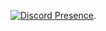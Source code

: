 
[![Discord Presence](https://lanyard.cnrad.dev/api/795761865690316811)](https://discord.com/users/795761865690316811).

